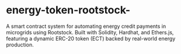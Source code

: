 # energy-token-rootstock-
A smart contract system for automating energy credit payments in microgrids using Rootstock. Built with Solidity, Hardhat, and Ethers.js, featuring a dynamic ERC-20 token (ECT) backed by real-world energy production.
